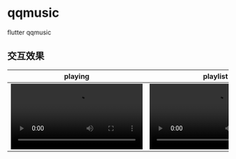 # qqmusic
flutter qqmusic

## 交互效果
| playing | playlist | lyric |
|------|-----|----|
|![playing](/screnn_record/lyric.webm)| ![playlist](https://github.com/mingtianfu/qqmusic/tree/master/screen_record/lyric.webm) | ![lyric](https://github.com/mingtianfu/qqmusic/tree/master/screen_record/lyric.webm) |
